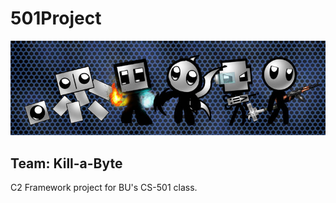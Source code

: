 # 501Project

![alt text](https://github.com/jynCoder/501Project/blob/main/kill_0_byte.jpg)

## Team: Kill-a-Byte
C2 Framework project for BU's CS-501 class.
